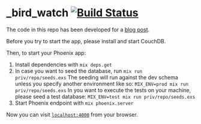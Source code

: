 _bird_watch [![Build Status](https://travis-ci.org/mkrogemann/bird_watch.svg)](https://travis-ci.org/mkrogemann/bird_watch)
===========

The code in this repo has been developed for a [blog post](https://blog.codecentric.de/en/2016/01/elixir-phoenix-couchdb-introduction/).

Before you try to start the app, please install and start CouchDB.

Then, to start your Phoenix app:

  1. Install dependencies with `mix deps.get`
  2. In case you want to seed the database, run `mix run priv/repo/seeds.exs`
     The seeding will run against the dev schema unless you specify another environment like so:
     `MIX_ENV=prod mix run priv/repo/seeds.exs`
     In you want to execute the tests on your machine, please seed a test database:
     `MIX_ENV=test mix run priv/repo/seeds.exs`
  3. Start Phoenix endpoint with `mix phoenix.server`

Now you can visit [`localhost:4000`](http://localhost:4000) from your browser.
